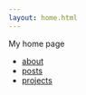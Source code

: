 ```yaml
---
layout: home.html
---
```

My home page

- [about](/content/about)
- [posts](/posts)
- [projects](/projects)
